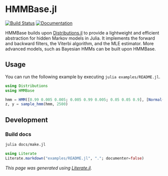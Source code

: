 # HMMBase.jl

[![Build Status][travis-img]][travis-url] [![Documentation][docs-stable-img]][docs-stable-url]

HMMBase builds upon [Distributions.jl](https://github.com/JuliaStats/Distributions.jl) to provide a lightweight and efficient abstraction for hidden Markov models in Julia.
It implements the forward and backward filters, the Viterbi algorithm, and the MLE estimator.
More advanced models, such as Bayesian HMMs can be built upon HMMBase.

## Usage

You can run the following example by executing `julia examples/README.jl`.

```julia
using Distributions
using HMMBase

hmm = HMM([0.99 0.005 0.005; 0.005 0.99 0.005; 0.05 0.05 0.9], [Normal(5,1), Normal(10,3), Normal(15,1)])
z, y = sample_hmm(hmm, 2500)
```

## Development

### Build docs

```bash
julia docs/make.jl
```

```julia
using Literate
Literate.markdown("examples/README.jl", "."; documenter=false)
```

[docs-stable-img]: https://img.shields.io/badge/docs-stable-blue.svg?style=flat
[docs-stable-url]: https://maxmouchet.github.io/HMMBase.jl/stable

[travis-img]: https://travis-ci.org/maxmouchet/HMMBase.jl.svg?branch=master
[travis-url]: https://travis-ci.org/maxmouchet/HMMBase.jl

*This page was generated using [Literate.jl](https://github.com/fredrikekre/Literate.jl).*


